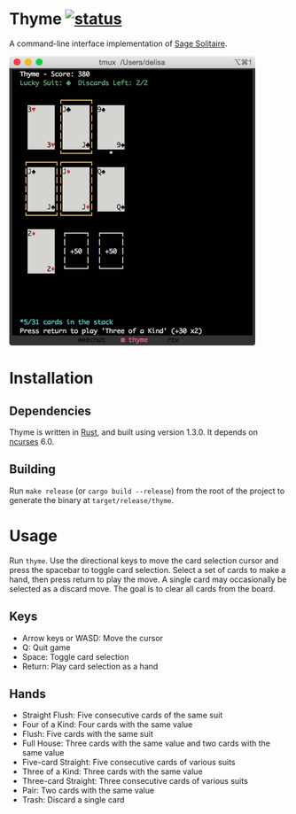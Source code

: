 # Thyme [![status](https://travis-ci.org/kattrali/thyme.svg?branch=master)](https://travis-ci.org/kattrali/thyme)

A command-line interface implementation of [Sage Solitaire](http://sagesolitaire.com).

![screenshot](thyme.png)

# Installation

## Dependencies

Thyme is written in [Rust](http://rust-lang.org), and built using version
1.3.0. It depends on [ncurses](https://www.gnu.org/software/ncurses) 6.0.

## Building

Run `make release` (or `cargo build --release`) from the root of the project to
generate the binary at `target/release/thyme`.

# Usage

Run `thyme`. Use the directional keys to move the card selection cursor and
press the spacebar to toggle card selection. Select a set of cards to make a
hand, then press return to play the move. A single card may occasionally be
selected as a discard move. The goal is to clear all cards from the board.

## Keys

* Arrow keys or WASD: Move the cursor
* Q: Quit game
* Space: Toggle card selection
* Return: Play card selection as a hand

## Hands

* Straight Flush: Five consecutive cards of the same suit
* Four of a Kind: Four cards with the same value
* Flush: Five cards with the same suit
* Full House: Three cards with the same value and two cards with the same value
* Five-card Straight: Five consecutive cards of various suits
* Three of a Kind: Three cards with the same value
* Three-card Straight: Three consecutive cards of various suits
* Pair: Two cards with the same value
* Trash: Discard a single card
